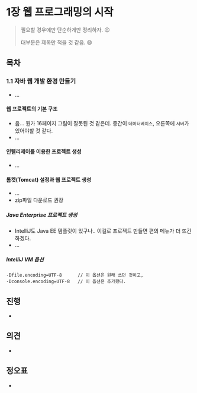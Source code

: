# 1장 웹 프로그래밍의 시작

> 필요할 경우에만 단순하게만 정리하자.  😉
>
> 대부분은 제목만 적을 것 같음. 😄



## 목차

### 1.1 자바 웹 개발 환경 만들기

* ...

#### 웹 프로젝트의 기본 구조

* 음... 뭔가 16페이지 그림이 잘못된 것 같은데. 중간이 `데이터베이스`, 오른쪽에 `서버`가 있어야할 것 같다.
* ...

#### 인텔리제이를 이용한 프로젝트 생성

* ...

#### 톰켓(Tomcat) 설정과 웹 프로젝트 생성

* ...
* zip파일 다운로드 권장

##### Java Enterprise 프로젝트 생성

* IntelliJ도 Java EE 템플릿이 있구나.. 이걸로 프로젝트 만들면 편의 메뉴가 더 뜨긴 하겠다.
* ... 

##### IntelliJ VM 옵션

```
-Dfile.encoding=UTF-8      // 이 옵션은 원래 쓰던 것이고,
-Dconsole.encoding=UTF-8   // 이 옵션은 추가했다.
```















## 진행

* 
  

## 의견

* 
  
  

## 정오표

* 